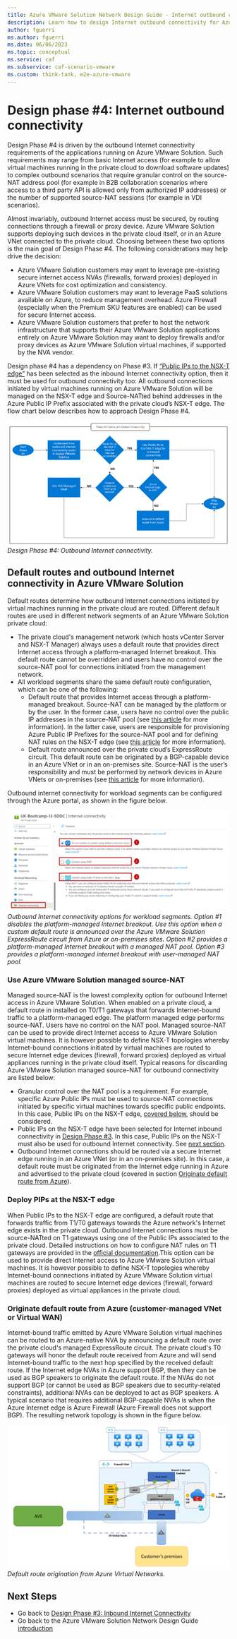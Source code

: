```yaml
---
title: Azure VMware Solution Network Design Guide - Internet outbound connectivity
description: Learn how to design Internet outbound connectivity for Azure VMware Solution.
author: fguerri
ms.author: fguerri
ms.date: 06/06/2023
ms.topic: conceptual
ms.service: caf
ms.subservice: caf-scenario-vmware
ms.custom: think-tank, e2e-azure-vmware
---
```


# Design phase #4: Internet outbound connectivity
Design Phase #4 is driven by the outbound Internet connectivity requirements of the applications running on Azure VMware Solution. Such requirements may range from basic Internet access (for example to allow virtual machines running in the private cloud to download software updates) to complex outbound scenarios that require granular control on the source-NAT address pool (for example in B2B collaboration scenarios where access to a third party API is allowed only from authorized IP addresses) or the number of supported source-NAT sessions (for example in VDI scenarios). 

Almost invariably, outbound Internet access must be secured, by routing connections through a firewall or proxy device. Azure VMware Solution supports deploying such devices in the private cloud itself, or in an Azure VNet connected to the private cloud. Choosing between these two options is the main goal of Design Phase #4. The following considerations may help drive the decision:
- Azure VMware Solution customers may want to leverage pre-existing secure internet access NVAs (firewalls, forward proxies) deployed in Azure VNets for cost optimization and consistency.
- Azure VMware Solution customers may want to leverage PaaS solutions available on Azure, to reduce management overhead. Azure Firewall (especially when the Premium SKU features are enabled) can be used for secure Internet access. 
- Azure VMware Solution customers that prefer to host the network infrastructure that supports their Azure VMware Solution applications entirely on Azure VMware Solution may want to deploy firewalls and/or proxy devices as Azure VMware Solution virtual machines, if supported by the NVA vendor.

Design phase #4 has a dependency on Phase #3. If [“Public IPs to the NSX-T edge”](network-design-guide-internet-inbound-connectivity.md#nvas-for-application-publishing-hosted-in-azure-vmware-solution-public-ips-on-the-nsx-t-edge) has been selected as the inbound Internet connectivity option, then it must be used for outbound connectivity too: All outbound connections initiated by virtual machines running on Azure VMware Solution  will be managed on the NSX-T edge and Source-NATted behind addresses in the Azure Public IP Prefix associated with the private cloud’s NSX-T edge. The flow chart below describes how to approach Design Phase #4.
 
![figure17](media/network-design-guide-figure17.png) 
*Design Phase #4: Outbound Internet connectivity.*

## Default routes and outbound Internet connectivity in Azure VMware Solution
Default routes determine how outbound Internet connections initiated by virtual machines running in the private cloud are routed. Different default routes are used in different network segments of an Azure VMware Solution private cloud: 
- The private cloud's management network (which hosts vCenter Server and NSX-T Manager) always uses a default route that provides direct Internet access through a platform-managed Internet breakout. This default route cannot be overridden and users have no control over the source-NAT pool for connections initiated from the management network.
- All workload segments share the same default route configuration, which can be one of the following:
    - Default route that provides Internet access through a platform-managed breakout. Source-NAT can be managed by the platform or by the user. In the former case, users have no control over the public IP addresses in the source-NAT pool (see [this article](/azure/azure-vmware/concepts-design-public-internet-access#azure-vmware-solution-managed-snat) for more information). In the latter case, users are responsible for provisioning Azure Public IP Prefixes for the source-NAT pool and for defining NAT rules on the NSX-T edge (see [this article](/azure/azure-vmware/concepts-design-public-internet-access#azure-public-ipv4-address-to-nsx-t-data-center-edge) for more information). 
    - Default route announced over the private cloud’s ExpressRoute circuit. This default route can be originated by a BGP-capable device in an Azure VNet or in an on-premises site. Source-NAT is the user’s responsibility and must be performed by network devices in Azure VNets or on-premises (see [this article](/azure/azure-vmware/concepts-design-public-internet-access#internet-service-hosted-in-azure) for more information).

Outbound internet connectivity for workload segments can be configured through the Azure portal, as shown in the figure below. 

![figure18](media/network-design-guide-figure18.png) 
*Outbound Internet connectivity options for workload segments. Option #1 disables the platform-managed Internet breakout. Use this option when a custom default route is announced over the Azure VMware Solution ExpressRoute circuit from Azure or on-premises sites. Option #2 provides a platform-managed Internet breakout with a managed NAT pool. Option #3 provides a platform-managed internet breakout with user-managed NAT pool.*

### Use Azure VMware Solution managed source-NAT
Managed source-NAT is the lowest complexity option for outbound Internet access in Azure VMware Solution. When enabled on a private cloud, a default route in installed on T0/T1 gateways that forwards Internet-bound traffic to a platform-managed edge. The platform managed edge performs source-NAT. Users have no control on the NAT pool. Managed source-NAT can be used to provide direct Internet access to Azure VMware Solution virtual machines. It is however possible to define NSX-T topologies whereby Internet-bound connections initiated by virtual machines are routed to secure Internet edge devices (firewall, forward proxies) deployed as virtual appliances running in the private cloud itself. Typical reasons for discarding Azure VMware Solution managed source-NAT for outbound connectivity are listed below:

- Granular control over the NAT pool is a requirement. For example, specific Azure Public IPs must be used to source-NAT connections initiated by specific virtual machines towards specific public endpoints. In this case, Public IPs on the NSX-T edge, [covered below](network-design-guide-internet-outbound-connectivity.md#deploy-pips-at-the-nsx-t-edge), should be considered.
- Public IPs on the NSX-T edge have been selected for Internet inbound connectivity in [Design Phase #3](network-design-guide-internet-inbound-connectivity.md). In this case, Public IPs on the NSX-T must also be used for outbound Internet connectivity. See [next section](network-design-guide-internet-outbound-connectivity.md#deploy-pips-at-the-nsx-t-edge).
- Outbound Internet connections should be routed via a secure Internet edge running in an Azure VNet (or in an on-premises site). In this case, a default route must be originated from the Internet edge running in Azure and advertised to the private cloud (covered in section [Originate default route from Azure](#originate-default-route-from-azure-customer-managed-vnet-or-virtual-wan)).

### Deploy PIPs at the NSX-T edge
When Public IPs to the NSX-T edge are configured, a default route that forwards traffic from T1/T0 gateways towards the Azure network's Internet edge exists in the private cloud. Outbound Internet connections must be source-NATted on T1 gateways using  one of the Public IPs associated to the private cloud. Detailed instructions on how to configure NAT rules on T1 gateways are provided in the [official documentation](/azure/azure-vmware/enable-public-ip-nsx-edge#outbound-internet-access-for-vms).This option can be used to provide direct Internet access to Azure VMware Solution virtual machines. It is however possible to define NSX-T topologies whereby Internet-bound connections initiated by Azure VMware Solution virtual machines are routed to secure Internet edge devices (firewall, forward proxies) deployed as virtual appliances in the private cloud. 

### Originate default route from Azure (customer-managed VNet or Virtual WAN)
Internet-bound traffic emitted by Azure VMware Solution virtual machines can be routed to an Azure-native NVA by announcing a default route over the private cloud's managed ExpressRoute circuit. The private cloud's T0 gateways will honor the default route received from Azure and will send Internet-bound traffic to the next hop specified by the received default route. If the Internet edge NVAs in Azure support BGP, then they can be used as BGP speakers to originate the default route. If the NVAs do not support BGP (or cannot be used as BGP speakers due to security-related constraints), additional NVAs can be deployed to act as BGP speakers. A typical scenario that requires additional BGP-capable NVAs is when the Azure Internet edge is Azure Firewall (Azure Firewall does not support BGP). The resulting network topology is shown in the figure below.

![figure19](media/network-design-guide-figure19.png)  
*Default route origination from Azure Virtual Networks.*

## Next Steps
- Go back to [Design Phase #3: Inbound Internet Connectivity](network-design-guide-internet-inbound-connectivity.md)
- Go back to the Azure VMware Solution Network Design Guide [introduction](network-design-guide-intro.md)
